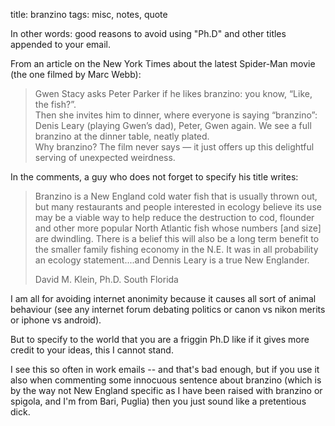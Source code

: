 title: branzino
tags: misc, notes, quote

In other words: good reasons to avoid using "Ph.D" and other titles appended to your email.

From an article on the New York Times about the latest Spider-Man movie (the one filmed by Marc Webb):

> Gwen Stacy asks Peter Parker if he likes branzino: you know, “Like, the fish?”.  
> Then she invites him to dinner, where everyone is saying “branzino”: Denis Leary (playing Gwen’s dad), Peter, Gwen again. We see a full branzino at the dinner table, neatly plated.  
> Why branzino? The film never says — it just offers up this delightful serving of unexpected weirdness.

In the comments, a guy who does not forget to specify his title writes:

> Branzino is a New England cold water fish that is usually thrown out, but many restaurants and people interested in ecology believe its use may be a viable way to help reduce the destruction to cod, flounder and other more popular North Atlantic fish whose numbers [and size] are dwindling. There is a belief this will also be a long term benefit to the smaller family fishing economy in the N.E. It was in all probability an ecology statement....and Dennis Leary is a true New Englander.  
>
>  David M. Klein, Ph.D. South Florida

I am all for avoiding internet anonimity because it causes all sort of animal behaviour (see any internet forum debating politics or canon vs nikon merits or iphone vs android).

But to specify to the world that you are a friggin Ph.D like if it gives more credit to your ideas, this I cannot stand.

I see this so often in work emails -- and that's bad enough, but if you use it also when commenting some innocuous sentence about branzino (which is by the way not New England specific as I have been raised with branzino or spigola, and I'm from Bari, Puglia) then you just sound like a pretentious dick.

